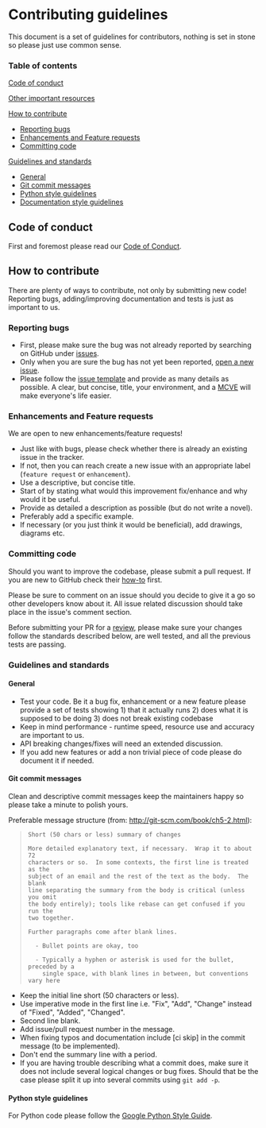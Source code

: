 # Contributing guidelines

This document is a set of guidelines for contributors, nothing is set in stone so please just use common sense.

### Table of contents

[Code of conduct](#code-of-conduct)

[Other important resources](#other-important-documents)

[How to contribute](#how-to-contribute)

* [Reporting bugs](#reporting-bugs)
* [Enhancements and Feature requests](#enhancements-and-feature-requests)
* [Committing code](#committing-code)

[Guidelines and standards](#guidelines-and-standards)

* [General](#general)
* [Git commit messages](#git-commit-messages)
* [Python style guidelines](#python-style-guidelines)
* [Documentation style guidelines](#documentation-style-guidelines)

## Code of conduct

First and foremost please read our [Code of Conduct](CODE_OF_CONDUCT.md).

## How to contribute

There are plenty of ways to contribute, not only by submitting new code! Reporting bugs, adding/improving documentation and tests is just as important to us.

### Reporting bugs

* First, please make sure the bug was not already reported by searching on GitHub under [issues](https://github.com/h2oai/datatable/issues).
* Only when you are sure the bug has not yet been reported, [open a new issue](https://github.com/h2oai/datatable/issues/new).
* Please follow the [issue template](ISSUE_TEMPLATE.md) and provide as many details as possible. A clear, but concise, title, your environment, and a [MCVE](https://stackoverflow.com/help/mcve) will make everyone's life easier.

### Enhancements and Feature requests

We are open to new enhancements/feature requests!

* Just like with bugs, please check whether there is already an existing issue in the tracker.
* If not, then you can reach create a new issue with an appropriate label (`feature request` or `enhancement`).
* Use a descriptive, but concise title.
* Start of by stating what would this improvement fix/enhance and why would it be useful.
* Provide as detailed a description as possible (but do not write a novel).
* Preferably add a specific example.
* If necessary (or you just think it would be beneficial), add drawings, diagrams etc.

### Committing code

Should you want to improve the codebase, please submit a pull request. If you are new to GitHub check their [how-to](https://help.github.com/articles/using-pull-requests/) first.

Please be sure to comment on an issue should you decide to give it a go so other developers know about it. All issue related discussion should take place in the issue's comment section.

Before submitting your PR for a [review](https://github.com/h2oai/datatable/pulls), please make sure your changes follow the standards described below, are well tested, and all the previous tests are passing.

### Guidelines and standards

#### General

* Test your code. Be it a bug fix, enhancement or a new feature please provide a set of tests showing 1) that it actually runs 2) does what it is supposed to be doing 3) does not break existing codebase
* Keep in mind performance - runtime speed, resource use and accuracy are important to us.
* API breaking changes/fixes will need an extended discussion.
* If you add new features or add a non trivial piece of code please do document it if needed.

#### Git commit messages

Clean and descriptive commit messages keep the maintainers happy so please take a minute to polish yours.

Preferable message structure (from: http://git-scm.com/book/ch5-2.html):

> ```
> Short (50 chars or less) summary of changes
> 
> More detailed explanatory text, if necessary.  Wrap it to about 72
> characters or so.  In some contexts, the first line is treated as the
> subject of an email and the rest of the text as the body.  The blank
> line separating the summary from the body is critical (unless you omit
> the body entirely); tools like rebase can get confused if you run the
> two together.
> 
> Further paragraphs come after blank lines.
> 
>   - Bullet points are okay, too
> 
>   - Typically a hyphen or asterisk is used for the bullet, preceded by a
>     single space, with blank lines in between, but conventions vary here
> ```

* Keep the initial line short (50 characters or less).
* Use imperative mode in the first line i.e. "Fix", "Add", "Change" instead of "Fixed", "Added", "Changed".
* Second line blank.
* Add issue/pull request number in the message.
* When fixing typos and documentation include [ci skip] in the commit message (to be implemented).
* Don't end the summary line with a period.
* If you are having trouble describing what a commit does, make sure it does not include several logical changes or bug fixes.
Should that be the case please split it up into several commits using `git add -p`.

#### Python style guidelines

For Python code please follow the [Google Python Style Guide](https://google.github.io/styleguide/pyguide.html).
